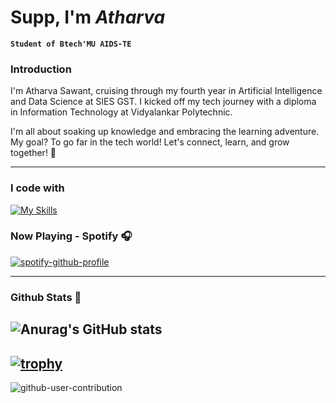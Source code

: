  
# Supp, I'm *Atharva* 



**`Student of Btech'MU AIDS-TE`**
### Introduction

I'm Atharva Sawant, cruising through my fourth year in Artificial Intelligence and Data Science at SIES GST. I kicked off my tech journey with a diploma in Information Technology at Vidyalankar Polytechnic.

I'm all about soaking up knowledge and embracing the learning adventure. My goal? To go far in the tech world! Let's connect, learn, and grow together! 🚀
<br>

---

### I code with
[![My Skills](https://skillicons.dev/icons?i=java,py,js,react,html,css,vscode&theme=dark)](https://skillicons.dev)

### Now Playing - Spotify 🎧
[![spotify-github-profile](https://spotify-github-profile.kittinanx.com/api/view?uid=31fdcavvejfkunwaz4h34rttpugq&cover_image=true&theme=default&show_offline=false&background_color=121212&interchange=true&bar_color=53b14f&bar_color_cover=true)](https://spotify-github-profile.kittinanx.com/api/view?uid=31fdcavvejfkunwaz4h34rttpugq&redirect=true)
  </div>
  
---

### Github Stats 🔰
![Anurag's GitHub stats](https://github-readme-stats.vercel.app/api?username=Satharva2004&theme=catppuccin_mocha&show_icons=true)
--
[![trophy](https://github-profile-trophy.vercel.app/?username=Satharva2004&theme=onedark)](https://github.com/Satharva2004/github-profile-trophy)
--
![github-user-contribution](https://github.com/user-attachments/assets/5b8a72f9-20a6-47e0-82c3-e77256aed3eb)
